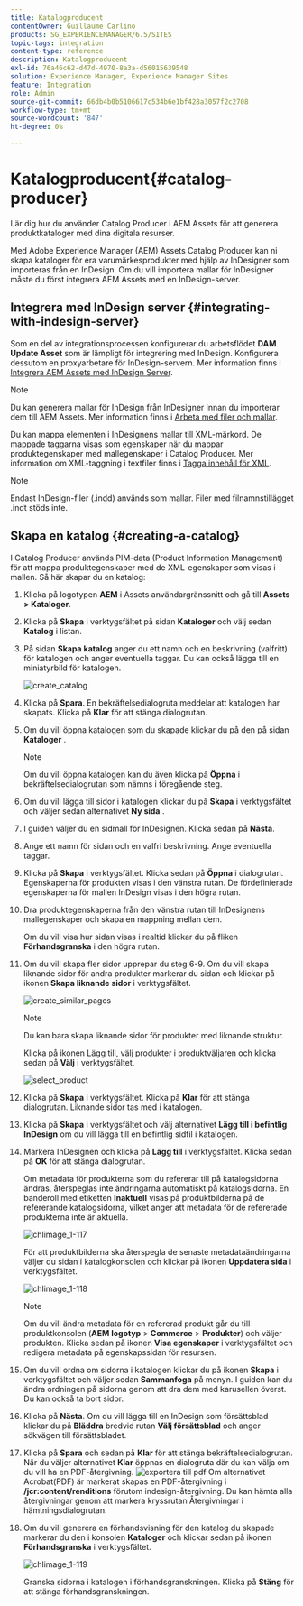 ```yaml
---
title: Katalogproducent
contentOwner: Guillaume Carlino
products: SG_EXPERIENCEMANAGER/6.5/SITES
topic-tags: integration
content-type: reference
description: Katalogproducent
exl-id: 76a46c62-d47d-4970-8a3a-d56015639548
solution: Experience Manager, Experience Manager Sites
feature: Integration
role: Admin
source-git-commit: 66db4b0b5106617c534b6e1bf428a3057f2c2708
workflow-type: tm+mt
source-wordcount: '847'
ht-degree: 0%

---
```


# Katalogproducent{#catalog-producer}

Lär dig hur du använder Catalog Producer i AEM Assets för att generera produktkataloger med dina digitala resurser.

Med Adobe Experience Manager (AEM) Assets Catalog Producer kan ni skapa kataloger för era varumärkesprodukter med hjälp av InDesigner som importeras från en InDesign. Om du vill importera mallar för InDesigner måste du först integrera AEM Assets med en InDesign-server.

## Integrera med InDesign server {#integrating-with-indesign-server}

Som en del av integrationsprocessen konfigurerar du arbetsflödet **DAM Update Asset** som är lämpligt för integrering med InDesign. Konfigurera dessutom en proxyarbetare för InDesign-servern. Mer information finns i [Integrera AEM Assets med InDesign Server](/help/assets/indesign.md).

>[!NOTE]
>
>Du kan generera mallar för InDesign från InDesigner innan du importerar dem till AEM Assets. Mer information finns i [Arbeta med filer och mallar](https://helpx.adobe.com/indesign/using/files-templates.html).
>
>Du kan mappa elementen i InDesignens mallar till XML-märkord. De mappade taggarna visas som egenskaper när du mappar produktegenskaper med mallegenskaper i Catalog Producer. Mer information om XML-taggning i textfiler finns i [Tagga innehåll för XML](https://helpx.adobe.com/indesign/using/tagging-content-xml.html).

>[!NOTE]
>
>Endast InDesign-filer (.indd) används som mallar. Filer med filnamnstillägget .indt stöds inte.

## Skapa en katalog {#creating-a-catalog}

I Catalog Producer används PIM-data (Product Information Management) för att mappa produktegenskaper med de XML-egenskaper som visas i mallen. Så här skapar du en katalog:

1. Klicka på logotypen **AEM** i Assets användargränssnitt och gå till **Assets > Kataloger**.
1. Klicka på **Skapa** i verktygsfältet på sidan **Kataloger** och välj sedan **Katalog** i listan.
1. På sidan **Skapa katalog** anger du ett namn och en beskrivning (valfritt) för katalogen och anger eventuella taggar. Du kan också lägga till en miniatyrbild för katalogen.

   ![create_catalog](assets/create_catalog.png)

1. Klicka på **Spara**. En bekräftelsedialogruta meddelar att katalogen har skapats. Klicka på **Klar** för att stänga dialogrutan.
1. Om du vill öppna katalogen som du skapade klickar du på den på sidan **Kataloger** .

   >[!NOTE]
   >
   >Om du vill öppna katalogen kan du även klicka på **Öppna** i bekräftelsedialogrutan som nämns i föregående steg.

1. Om du vill lägga till sidor i katalogen klickar du på **Skapa** i verktygsfältet och väljer sedan alternativet **Ny sida** .
1. I guiden väljer du en sidmall för InDesignen. Klicka sedan på **Nästa**.
1. Ange ett namn för sidan och en valfri beskrivning. Ange eventuella taggar.
1. Klicka på **Skapa** i verktygsfältet. Klicka sedan på **Öppna** i dialogrutan. Egenskaperna för produkten visas i den vänstra rutan. De fördefinierade egenskaperna för mallen InDesign visas i den högra rutan.
1. Dra produktegenskaperna från den vänstra rutan till InDesignens mallegenskaper och skapa en mappning mellan dem.

   Om du vill visa hur sidan visas i realtid klickar du på fliken **Förhandsgranska** i den högra rutan.

1. Om du vill skapa fler sidor upprepar du steg 6-9. Om du vill skapa liknande sidor för andra produkter markerar du sidan och klickar på ikonen **Skapa liknande sidor** i verktygsfältet.

   ![create_similar_pages](assets/create_similar_pages.png)

   >[!NOTE]
   >
   >Du kan bara skapa liknande sidor för produkter med liknande struktur.

   Klicka på ikonen Lägg till, välj produkter i produktväljaren och klicka sedan på **Välj** i verktygsfältet.

   ![select_product](assets/select_product.png)

1. Klicka på **Skapa** i verktygsfältet. Klicka på **Klar** för att stänga dialogrutan. Liknande sidor tas med i katalogen.
1. Klicka på **Skapa** i verktygsfältet och välj alternativet **Lägg till i befintlig InDesign** om du vill lägga till en befintlig sidfil i katalogen.
1. Markera InDesignen och klicka på **Lägg till** i verktygsfältet. Klicka sedan på **OK** för att stänga dialogrutan.

   Om metadata för produkterna som du refererar till på katalogsidorna ändras, återspeglas inte ändringarna automatiskt på katalogsidorna. En banderoll med etiketten **Inaktuell** visas på produktbilderna på de refererande katalogsidorna, vilket anger att metadata för de refererade produkterna inte är aktuella.

   ![chlimage_1-117](assets/chlimage_1-117a.png)

   För att produktbilderna ska återspegla de senaste metadataändringarna väljer du sidan i katalogkonsolen och klickar på ikonen **Uppdatera sida** i verktygsfältet.

   ![chlimage_1-118](assets/chlimage_1-118a.png)

   >[!NOTE]
   >
   >Om du vill ändra metadata för en refererad produkt går du till produktkonsolen (**AEM logotyp** > **Commerce** > **Produkter**) och väljer produkten. Klicka sedan på ikonen **Visa egenskaper** i verktygsfältet och redigera metadata på egenskapssidan för resursen.

1. Om du vill ordna om sidorna i katalogen klickar du på ikonen **Skapa** i verktygsfältet och väljer sedan **Sammanfoga** på menyn. I guiden kan du ändra ordningen på sidorna genom att dra dem med karusellen överst. Du kan också ta bort sidor.

1. Klicka på **Nästa**. Om du vill lägga till en InDesign som försättsblad klickar du på **Bläddra** bredvid rutan **Välj försättsblad** och anger sökvägen till försättsbladet.
1. Klicka på **Spara** och sedan på **Klar** för att stänga bekräftelsedialogrutan.
När du väljer alternativet **Klar** öppnas en dialogruta där du kan välja om du vill ha en PDF-återgivning.
   ![exportera till pdf](assets/CatalogPDF.png)
Om alternativet Acrobat(PDF) är markerat skapas en PDF-återgivning i **/jcr:content/renditions** förutom indesign-återgivning. Du kan hämta alla återgivningar genom att markera kryssrutan Återgivningar i hämtningsdialogrutan.

1. Om du vill generera en förhandsvisning för den katalog du skapade markerar du den i konsolen **Kataloger** och klickar sedan på ikonen **Förhandsgranska** i verktygsfältet.

   ![chlimage_1-119](assets/chlimage_1-119a.png)

   Granska sidorna i katalogen i förhandsgranskningen. Klicka på **Stäng** för att stänga förhandsgranskningen.
